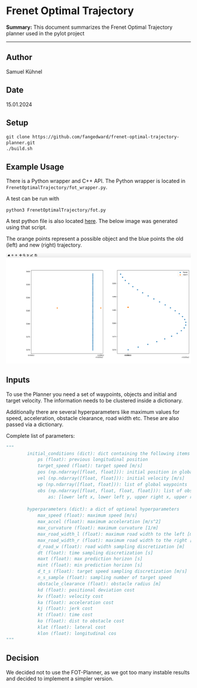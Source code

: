 # Frenet Optimal Trajectory

**Summary:** This document summarizes the Frenet Optimal Trajectory planner used in the pylot project

---

## Author

Samuel Kühnel

## Date

15.01.2024

## Setup

```git
git clone https://github.com/fangedward/frenet-optimal-trajectory-planner.git
./build.sh
```

## Example Usage

There is a Python wrapper and C++ API. The Python wrapper is located in `FrenetOptimalTrajectory/fot_wrapper.py`.

A test can be run with

```shell
python3 FrenetOptimalTrajectory/fot.py
```

A test python file is also located [here](test_traj.py). The below image was generated using that script.

The orange points represent a possible object and the blue points the old (left) and new (right) trajectory.

![test_trajectory](../../../assets/planning/test_frenet_results.png)

## Inputs

To use the Planner you need a set of waypoints, objects and initial and target velocity. The information needs to be clustered inside a dictionary.

Additionally there are several hyperparameters like maximum values for speed, acceleration, obstacle clearance, road width etc. These are also passed via a dictionary.

Complete list of parameters:

```python
"""
        initial_conditions (dict): dict containing the following items
            ps (float): previous longitudinal position
            target_speed (float): target speed [m/s]
            pos (np.ndarray([float, float])): initial position in global coord
            vel (np.ndarray([float, float])): initial velocity [m/s]
            wp (np.ndarray([float, float])): list of global waypoints
            obs (np.ndarray([float, float, float, float])): list of obstacles
                as: [lower left x, lower left y, upper right x, upper right y]

        hyperparameters (dict): a dict of optional hyperparameters
            max_speed (float): maximum speed [m/s]
            max_accel (float): maximum acceleration [m/s^2]
            max_curvature (float): maximum curvature [1/m]
            max_road_width_l (float): maximum road width to the left [m]
            max_road_width_r (float): maximum road width to the right [m]
            d_road_w (float): road width sampling discretization [m]
            dt (float): time sampling discretization [s]
            maxt (float): max prediction horizon [s]
            mint (float): min prediction horizon [s]
            d_t_s (float): target speed sampling discretization [m/s]
            n_s_sample (float): sampling number of target speed
            obstacle_clearance (float): obstacle radius [m]
            kd (float): positional deviation cost
            kv (float): velocity cost
            ka (float): acceleration cost
            kj (float): jerk cost
            kt (float): time cost
            ko (float): dist to obstacle cost
            klat (float): lateral cost
            klon (float): longitudinal cos
"""
```

## Decision

We decided not to use the FOT-Planner, as we got too many instable results and decided to implement a simpler version.

